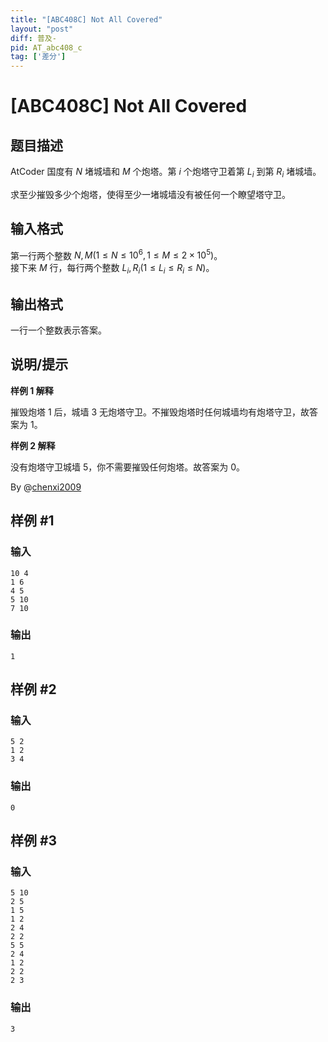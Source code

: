 ```yaml
---
title: "[ABC408C] Not All Covered"
layout: "post"
diff: 普及-
pid: AT_abc408_c
tag: ['差分']
---
```


# [ABC408C] Not All Covered

## 题目描述

AtCoder 国度有 $N$ 堵城墙和 $M$ 个炮塔。第 $i$ 个炮塔守卫着第 $L_i$ 到第 $R_i$ 堵城墙。

求至少摧毁多少个炮塔，使得至少一堵城墙没有被任何一个瞭望塔守卫。

## 输入格式

第一行两个整数 $N,M(1\le N\le 10^6,1\le M\le 2\times 10^5)$。\
接下来 $M$ 行，每行两个整数 $L_i,R_i(1\le L_i\le R_i\le N)$。

## 输出格式

一行一个整数表示答案。

## 说明/提示

**样例 1 解释**

摧毁炮塔 $1$ 后，城墙 $3$ 无炮塔守卫。不摧毁炮塔时任何城墙均有炮塔守卫，故答案为 $1$。

**样例 2 解释**

没有炮塔守卫城墙 $5$，你不需要摧毁任何炮塔。故答案为 $0$。

By @[chenxi2009](/user/1020063)

## 样例 #1

### 输入

```
10 4
1 6
4 5
5 10
7 10
```

### 输出

```
1
```

## 样例 #2

### 输入

```
5 2
1 2
3 4
```

### 输出

```
0
```

## 样例 #3

### 输入

```
5 10
2 5
1 5
1 2
2 4
2 2
5 5
2 4
1 2
2 2
2 3
```

### 输出

```
3
```

